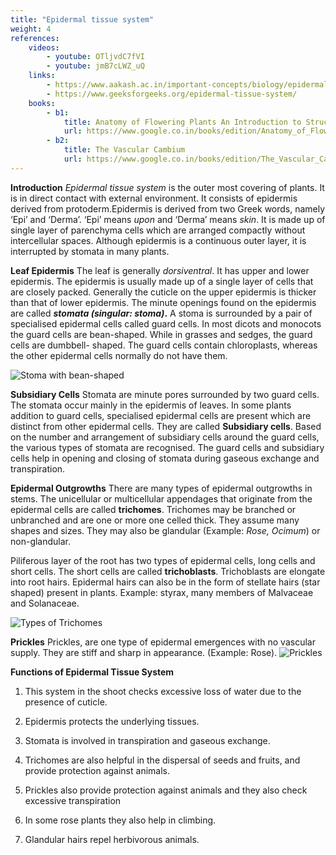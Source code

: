 ```yaml
---
title: "Epidermal tissue system"
weight: 4
references:
    videos:
        - youtube: OTljvdC7fVI
        - youtube: jmB7cLWZ_uQ
    links:
        - https://www.aakash.ac.in/important-concepts/biology/epidermal-tissue-system
        - https://www.geeksforgeeks.org/epidermal-tissue-system/
    books:
        - b1:
            title: Anatomy of Flowering Plants An Introduction to Structure and Development
            url: https://www.google.co.in/books/edition/Anatomy_of_Flowering_Plants/cSO8HOKyabgC?hl=en&gbpv=0
        - b2:
            title: The Vascular Cambium
            url: https://www.google.co.in/books/edition/The_Vascular_Cambium/yHrwAAAAMAAJ?hl=en&gbpv=0&bsq=Epidermal%20tissue%20system%2011%20class
---
```



**Introduction**
_Epidermal tissue system_ is the outer most covering of plants. It is in direct contact with external environment. It consists of epidermis derived from protoderm.Epidermis is derived from two Greek words, namely ‘Epi’ and ‘Derma’. ‘Epi’ means _upon_ and ‘Derma’ means _skin_. It is made up of single layer of parenchyma cells which are arranged compactly without intercellular spaces. Although epidermis is a continuous outer layer, it is interrupted by stomata in many plants.

**Leaf Epidermis**
The leaf is generally _dorsiventral_. It has upper and lower epidermis. The epidermis is usually made up of a single layer of cells that are closely packed. Generally the cuticle on the upper epidermis is thicker than that of lower epidermis. The minute openings found on the epidermis are called **_stomata (singular: stoma)_.** A stoma is surrounded by a pair of specialised epidermal cells called guard cells. In most dicots and monocots the guard cells are bean-shaped. While in grasses and sedges, the guard cells are dumbbell- shaped. The guard cells contain chloroplasts, whereas the other epidermal cells normally do not have them.

![Stoma with bean-shaped](9.15.png)

**Subsidiary Cells**
Stomata are minute pores surrounded by two guard cells. The stomata occur mainly in the epidermis of leaves. In some plants addition to guard cells, specialised epidermal cells are present which are distinct from other epidermal cells. They are called **Subsidiary cells**. Based on the number and arrangement of subsidiary cells around the guard cells, the various types of stomata are recognised. The guard cells and subsidiary cells help in opening and closing of stomata during gaseous exchange and transpiration.

**Epidermal Outgrowths**
There are many types of epidermal outgrowths in stems. The unicellular or multicellular appendages that originate from the epidermal cells are called **trichomes**. Trichomes may be branched or unbranched and are one or more one celled thick. They assume many shapes and sizes. They may also be glandular (Example: _Rose, Ocimum_) or non-glandular.

Piliferous layer of the root has two types of epidermal cells, long cells and short cells. The short cells are called **trichoblasts**. Trichoblasts are elongate into root hairs. Epidermal hairs can also be in the form of stellate hairs (star shaped) present in plants. Example: styrax, many members of Malvaceae and Solanaceae.

![Types of Trichomes](9.16.png)

**Prickles**
Prickles, are one type of epidermal emergences with no vascular supply. They are stiff and sharp in appearance. (Example: Rose). ![Prickles](9.17.png)

**Functions of Epidermal Tissue System**

1. This system in the shoot checks excessive loss of water due to the presence of cuticle.

2. Epidermis protects the underlying tissues.

3. Stomata is involved in transpiration and gaseous exchange.

4. Trichomes are also helpful in the dispersal of seeds and fruits, and provide protection against animals.

5. Prickles also provide protection against animals and they also check excessive transpiration

6. In some rose plants they also help in climbing.

7. Glandular hairs repel herbivorous animals.
